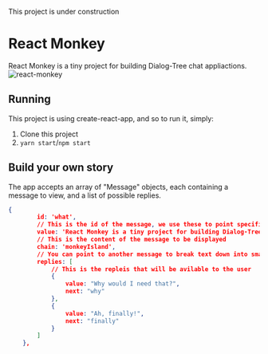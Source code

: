  This project is under construction 
# React Monkey 
React Monkey is a tiny project for building Dialog-Tree chat appliactions.
![react-monkey](https://cloud.githubusercontent.com/assets/2289769/24579745/abe7e5a6-1703-11e7-8061-51e0cb686245.gif)

## Running
This project is using create-react-app, and so to run it, simply:
1. Clone this project
2. `yarn start`/`npm start`

## Build your own story
The app accepts an array of "Message" objects, each containing a message to view, and a list of possible replies.
``` json
{
        id: 'what',
        // This is the id of the message, we use these to point specific messages from the conversation
        value: 'React Monkey is a tiny project for building Dialog-Tree chat appliactions.',
        // This is the content of the message to be displayed
        chain: 'monkeyIsland',
        // You can point to another message to break text down into smaller chunks
        replies: [
            // This is the repleis that will be avilable to the user
            {
                value: "Why would I need that?",
                next: "why"
            },
            {
                value: "Ah, finally!",
                next: "finally"
            }
        ]
    },
```